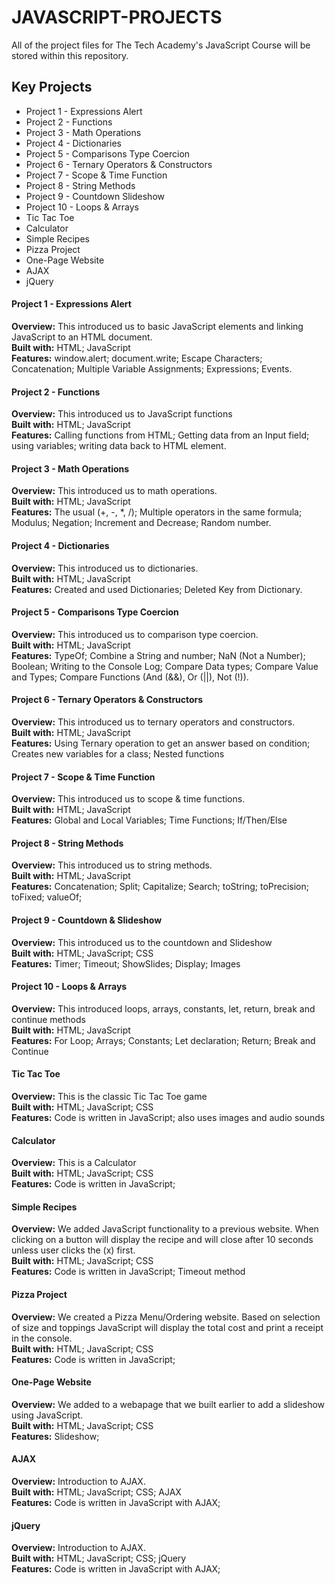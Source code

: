 # JAVASCRIPT-PROJECTS
All of the project files for The Tech Academy's JavaScript Course will be stored within this repository.

## Key Projects
- Project 1 - Expressions Alert
- Project 2 - Functions
- Project 3 - Math Operations
- Project 4 - Dictionaries
- Project 5 - Comparisons Type Coercion
- Project 6 - Ternary Operators & Constructors
- Project 7 - Scope & Time Function
- Project 8 - String Methods
- Project 9 - Countdown Slideshow
- Project 10 - Loops & Arrays
- Tic Tac Toe
- Calculator
- Simple Recipes
- Pizza Project
- One-Page Website
- AJAX
- jQuery


#### Project 1 - Expressions Alert
**Overview:** This introduced us to basic JavaScript elements and linking JavaScript to an HTML document.<br>
**Built with:** HTML; JavaScript<br>
**Features:** window.alert; document.write; Escape Characters; Concatenation; Multiple Variable Assignments; Expressions; Events. 
#### Project 2 - Functions
**Overview:** This introduced us to JavaScript functions<br>
**Built with:** HTML; JavaScript<br>
**Features:** Calling functions from HTML; Getting data from an Input field; using variables; writing data back to HTML element.
#### Project 3 - Math Operations
**Overview:** This introduced us to math operations.<br>
**Built with:** HTML; JavaScript<br>
**Features:** The usual (+, -, *, /); Multiple operators in the same formula; Modulus; Negation; Increment and Decrease; Random number.
#### Project 4 - Dictionaries
**Overview:** This introduced us to dictionaries.<br>
**Built with:** HTML; JavaScript<br>
**Features:** Created and used Dictionaries; Deleted Key from Dictionary.
#### Project 5 - Comparisons Type Coercion
**Overview:** This introduced us to comparison type coercion.<br>
**Built with:** HTML; JavaScript<br>
**Features:** TypeOf; Combine a String and number; NaN (Not a Number); Boolean; Writing to the Console Log; Compare Data types; Compare Value and Types; Compare Functions (And (&&), Or (||), Not (!)).
#### Project 6 - Ternary Operators & Constructors
**Overview:** This introduced us to ternary operators and constructors.<br>
**Built with:** HTML; JavaScript<br>
**Features:** Using Ternary operation to get an answer based on condition; Creates new variables for a class; Nested functions
#### Project 7 - Scope & Time Function
**Overview:** This introduced us to scope & time functions.<br>
**Built with:** HTML; JavaScript<br>
**Features:** Global and Local Variables; Time Functions; If/Then/Else
#### Project 8 - String Methods
**Overview:** This introduced us to string methods.<br>
**Built with:** HTML; JavaScript<br>
**Features:** Concatenation; Split; Capitalize; Search; toString; toPrecision; toFixed; valueOf;
#### Project 9 - Countdown & Slideshow
**Overview:** This introduced us to the countdown and Slideshow<br>
**Built with:** HTML; JavaScript; CSS<br>
**Features:** Timer; Timeout; ShowSlides; Display; Images
#### Project 10 - Loops & Arrays
**Overview:** This introduced loops, arrays, constants, let, return, break and continue methods<br>
**Built with:** HTML; JavaScript<br>
**Features:** For Loop; Arrays; Constants; Let declaration; Return; Break and Continue
#### Tic Tac Toe
**Overview:** This is the classic Tic Tac Toe game<br>
**Built with:** HTML; JavaScript; CSS<br>
**Features:** Code is written in JavaScript; also uses images and audio sounds
#### Calculator
**Overview:** This is a Calculator<br>
**Built with:** HTML; JavaScript; CSS<br>
**Features:** Code is written in JavaScript;
#### Simple Recipes
**Overview:** We added JavaScript functionality to a previous website. When clicking on a button will display the recipe and will close after 10 seconds unless user clicks the (x) first.<br>
**Built with:** HTML; JavaScript; CSS<br>
**Features:** Code is written in JavaScript; Timeout method
#### Pizza Project
**Overview:** We created a Pizza Menu/Ordering website. Based on selection of size and toppings JavaScript will display the total cost and print a receipt in the console.<br>
**Built with:** HTML; JavaScript; CSS<br>
**Features:** Code is written in JavaScript; 
#### One-Page Website
**Overview:** We added to a webapage that we built earlier to add a slideshow using JavaScript.<br>
**Built with:** HTML; JavaScript; CSS<br>
**Features:** Slideshow; 
#### AJAX
**Overview:** Introduction to AJAX.<br>
**Built with:** HTML; JavaScript; CSS; AJAX<br>
**Features:** Code is written in JavaScript with AJAX; 
#### jQuery
**Overview:** Introduction to AJAX.<br>
**Built with:** HTML; JavaScript; CSS; jQuery<br>
**Features:** Code is written in JavaScript with AJAX; 